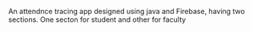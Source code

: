 An attendnce tracing app designed using java and Firebase, having two sections. One secton for student and other for faculty
